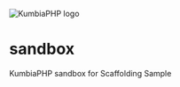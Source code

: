 ![KumbiaPHP logo](https://rawgit.com/kumbiaphp/kumbiaphp/master/default/public/img/kumbiaphp.svg)

# sandbox
KumbiaPHP sandbox for Scaffolding Sample 

